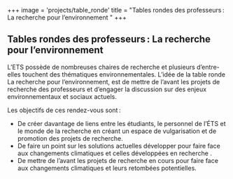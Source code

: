 +++
image = 'projects/table_ronde'
title = "Tables rondes des professeurs : La recherche pour l’environnement "
+++
## Tables rondes des professeurs : La recherche pour l’environnement 

L’ETS possède de nombreuses chaires de recherche et plusieurs d’entre-elles touchent des thématiques environnementales.  L’idée de la table ronde La recherche pour l’environnement, est de mettre de l’avant les projets de recherche des professeurs et d’engager la discussion sur des enjeux environnementaux et sociaux actuels.

Les objectifs de ces rendez-vous sont :  
- De créer davantage de liens entre les étudiants, le personnel de l’ÉTS et le monde de la recherche en créant un espace de vulgarisation et de promotion des projets de recherche.  
- De faire un point sur les solutions actuelles développer pour faire face aux changements climatiques et celles développées en recherche .
-   De mettre de l’avant les projets de recherche en cours pour faire face aux changements climatiques et leurs retombées potentielles.  
